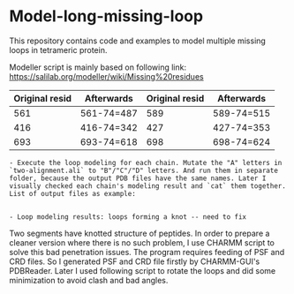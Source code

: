 # Model-long-missing-loop
This repository contains code and examples to model multiple missing loops in tetrameric protein.

Modeller script is mainly based on following link: https://salilab.org/modeller/wiki/Missing%20residues 


|	Original resid	| Afterwards	| Original resid	|Afterwards |
|--- | --- | --- | --- |
|	561	| 561-74=487	| 589	| 589-74=515 |
|	416	|416-74=342	| 427	| 427-74=353 |
|	693	|693-74=618	| 698	| 698-74=624 |


	- Execute the loop modeling for each chain. Mutate the "A" letters in `two-alignment.ali` to "B"/"C"/"D" letters. And run them in separate folder, because the output PDB files have the same names. Later I visually checked each chain's modeling result and `cat` them together.
	List of output files as example:


	- Loop modeling results: loops forming a knot -- need to fix 
  Two segments have knotted structure of peptides. In order to prepare a cleaner version where there is no such problem, I use CHARMM script to solve this bad penetration issues. The program requires feeding of PSF and CRD files. So I generated PSF and CRD file firstly by CHARMM-GUI's PDBReader. Later I used following script to rotate the loops and did some minimization to avoid clash and bad angles.
